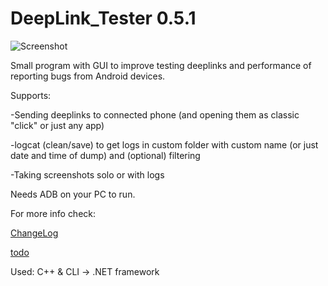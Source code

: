 # DeepLink_Tester 0.5.1

![Screenshot](https://i.imgur.com/Y9py4De.png)


Small program with GUI to improve testing deeplinks and performance of reporting bugs from Android devices. 


Supports: 


-Sending deeplinks to connected phone (and opening them as classic "click" or just any app)

-logcat (clean/save) to get logs in custom folder with custom name (or just date and time of dump) and (optional) filtering

-Taking screenshots solo or with logs



Needs ADB on your PC to run.



For more info check:

[ChangeLog](blob/master/ChangeLog.txt)

[todo](blob/master/todo.txt)




Used: 
C++ & CLI -> .NET framework
